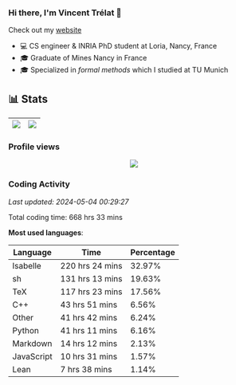 ### Hi there, I'm Vincent Trélat 👋

Check out my [website](https://vtrelat.github.io)

-   💻 CS engineer & INRIA PhD student at Loria, Nancy, France
-   🎓 Graduate of Mines Nancy in France
-   🎓 Specialized in _formal methods_ which I studied at TU Munich

## 📊 **Stats**

| <img align="center" src="https://readme-stats.clckblog.space/api?username=VTrelat&show_icons=true&include_all_commits=true&theme=tokyonight&hide_border=true" /> | <img align="center" src="https://readme-stats.clckblog.space/api/top-langs/?username=VTrelat&layout=compact&theme=tokyonight&hide_border=true" /> |
| ---------------------------------------------------------------------------------------------------------------------------------------------------------------- | ------------------------------------------------------------------------------------------------------------------------------------------------- |

### Profile views

<p align="center">
 <img src="https://profile-counter.glitch.me/VTrelat/count.svg" />
</p>

<!--automations-->
### Coding Activity
_Last updated: 2024-05-04 00:29:27_

Total coding time: 668 hrs 33 mins

**Most used languages**:

| Language | Time | Percentage |
| ------------- | ------------- | ------------- |
| Isabelle | 220 hrs 24 mins | 32.97% |
| sh | 131 hrs 13 mins | 19.63% |
| TeX | 117 hrs 23 mins | 17.56% |
| C++ | 43 hrs 51 mins | 6.56% |
| Other | 41 hrs 42 mins | 6.24% |
| Python | 41 hrs 11 mins | 6.16% |
| Markdown | 14 hrs 12 mins | 2.13% |
| JavaScript | 10 hrs 31 mins | 1.57% |
| Lean | 7 hrs 38 mins | 1.14% |

